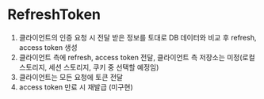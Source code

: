 # RefreshToken
1. 클라이언트의 인증 요청 시 전달 받은 정보를 토대로 DB 데이터와 비교 후 refresh, access token 생성
2. 클라이언트 측에 refresh, access token 전달, 클라이언트 측 저장소는 미정(로컬 스토리지, 세션 스토리지, 쿠키 중 선택할 예정임)
3. 클라이언트는 모든 요청에 토큰 전달
4. access token 만료 시 재발급 (미구현)
